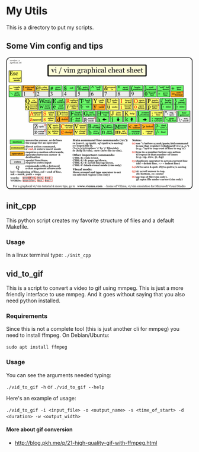 # My Utils

This is a directory to put my scripts.

## Some Vim config and tips 

<img src="vi-vim-cheat-sheet.gif">

## init_cpp

This python script creates my favorite structure of files and a default Makefile.

### Usage

In a linux terminal type:
	`./init_cpp`

## vid_to_gif

This is a script to convert a video to gif using mmpeg. This is just a more friendly interface to use mmpeg. And it goes without saying that you also need python installed.

### Requirements

Since this is not a complete tool (this is just another cli for mmpeg) you need to install ffmpeg. On Debian/Ubuntu:

`sudo apt install ffmpeg`

### Usage

You can see the arguments needed typing:

`./vid_to_gif -h` or `./vid_to_gif --help`

Here's an example of usage:

`./vid_to_gif -i <input_file> -o <output_name> -s <time_of_start> -d <duration> -w <output_width>`

#### More about gif conversion

- http://blog.pkh.me/p/21-high-quality-gif-with-ffmpeg.html
